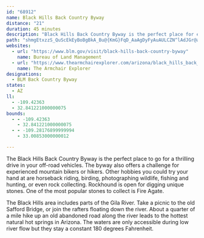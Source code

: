 ```yaml
---
id: "68912"
name: Black Hills Back Country Byway
distance: "21"
duration: 45 minutes
description: "Black Hills Back Country Byway is the perfect place for experienced mountain bikers and four-wheel-drive enthusiasts to test their skills. For some quiet time, take a hike along the numerous nature trails and end up at a natural hot springs."
path: "shmgEtxzzS_QuScEkEyBoBgBkA_Bu@{KmG}FqD_AaAgDyFyAuAULCZN^lAdJGr@a@f@g@Rk@Ge@Y{FsH_CmBgDgBwFwDyAuAgLeMuWyReN}UwKeKm@Jq@^cB~ASF[K?c@Pk@NmBAkCy@gEcC_FcD}EcEkCw@QuCEqBu@oE_Fu@BqBx@mAC_CeAuAgBi@yAOeADSt@aC`CyBpA{CBeC}@_KW{Ag@gAkAkB}CkBcBY}D_De@M_DG}@Q}@e@cAeAeAu@_@KISBe@XGxC`BhBK~@_Ad@{@Ly@?gAYkCs@yCoB{AO]W_B]m@cAmEs@{AOeCo@eEC_ANm@BgAYkACaAXkFOaF_@]m@^mA|F]f@SLi@Au@_@KWQeA[gAc@g@kA_Cw@yBBgD}AmLRmBIgCOsA?qCUcDNcCr@uCDeBImCHy@pAwBL[Iq@_@AyAxBq@r@Sr@SdCO`@sBdFcA`BUJYEIMeBkGsBsCw@_BQiAaA_EGaAFc@Ag@oA?cCsAi@EIXr@xBTtBBdFIzCo@v@kBn@gABQEc@gAq@sF[_AcAqBqAuAm@_@w@WiCUa@c@aAuGu@uAaAwCOmABy@bB{GTkBEa@OE_@FmCx@u@JsAKs@Y}BeB_AaBSCyAb@oDxCi@LiA?c@M_@c@k@iCCk@r@yBt@yAvA{Ed@eCr@gIC[eAwBc@gBCe@LuAOOo@EmA[iAyAu@sCCw@HmFEGc@F[^qAfCy@~B_AzI_@vAURq@Dy@KeByAsCaFo@mCUmBIyACaFKEYDiBlAsCfEg@EQMWk@iE{MeCmKc@yCcCiHUaBBk@ZgA~@mBd@eClAgEtAgClAiA?_@UgBJg@x@kAxAsDp@k@GuBx@gCJ_Af@sLXeBVg@l@g@b@OhBCd@Up@uAnCsCFQA_@Yg@cEY_Ac@}CuBcBmBi@cAYaAKyBYs@oAEc@Q_BoAkByB[J[`BQ^yEjDgLbPs@l@_CzAqG|BiBRc@EiCu@kFcCiBUmEWiJxAyC~@]XcDxF}BbF}ClIUf@g@d@cKpFkIhAsDZy@I_c@wHcZkN}NoCy@Ko@@qHpAeBd@aA?e@YiEaGaFkEEUH]d@_@bAm@lCs@Ck@QYkEeBeD{CwAkBy@yBSeAsDsDk@uAg@M{At@sA?mBk@e@Uc@q@Ea@LkAVu@r@_ArCyAbC}@j@s@L_AMeEKa@iB{CmFqE}C{DOeADuCa@_AqCeAe@e@]m@AaAS}ANuEuAqEY{Bc@}Ac@{@_@sBUe@[YkGk@mBi@{BcAiBkAm@O]Yi@cAQg@MgARaF_@cDYm@YYc@MsBJqOlAoAl@{KfKOXo@~ECt@Nr@Kp@i@Jc@`@_@lAUPm@Kc@Ha@`@y@^w@SkAd@qARoEYaClBoB]Kg@HgAOg@Cq@nAqE?g@c@s@QEs@DcDjC_@?u@]S?oAdBo@XgAx@WDwAg@sAUk@o@sAk@S_@Ys@UeBw@sAe@mFYs@}FgIqAiG]}@cAqA}AmAuEgAaHaGSE_@DcA~@UDi@CwCmD{@uAaB?iBRq@YaCyB[E}@R{@?mBe@yAPiBEyCe@cDyAwFG}Ag@e@]Sm@?k@T_AA_A{BcGu@YwLwBcAA_AQg@w@YuAg@mAmBkC_@[oDo@oGuE_@_@y@gCm@sAaBgBm@c@uA_@wDB}EkB{E?uBa@oAq@y@@mClAe@H_@@mAYyNmIk@s@gAsC{FmEqAu@wCcAuBg@m@Ye@_@Ue@WmA"
websites:
  - url: "https://www.blm.gov/visit/black-hills-back-country-byway"
    name: Bureau of Land Management
  - url: "https://www.thearmchairexplorer.com/arizona/black_hills_back_country_byway.php"
    name: The Armchair Explorer
designations:
  - BLM Back Country Byway
states:
  - AZ
ll:
  - -109.42363
  - 32.841221000000075
bounds:
  - - -109.42363
    - 32.841221000000075
  - - -109.28176899999994
    - 33.00853000000012

---
```


The Black Hills Back Country Byway is the perfect place to go for a thrilling drive in your off-road vehicles. The byway also offers a challenge for experienced mountain bikers or hikers. Other hobbies you could try your hand at are horseback riding, birding, photographing wildlife, fishing and hunting, or even rock collecting. Rockhound is open for digging unique stones. One of the most popular stones to collect is Fire Agate.

The Black Hills area includes parts of the Gila River. Take a picnic to the old Safford Bridge, or join the rafters floating down the river. About a quarter of a mile hike up an old abandoned road along the river leads to the hottest natural hot springs in Arizona. The waters are only accessible during low river flow but they stay a constant 180 degrees Fahrenheit.
